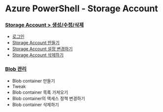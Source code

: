# Azure PowerShell - Storage Account 

### [Storage Account > 생성/수정/삭제](https://github.com/jiyongseong/AzureCommon/tree/master/powershell/azure/storage_account/0_basic)
* [로그인](https://github.com/jiyongseong/AzureCommon/tree/master/powershell/azure/storage_account/0_basic#로그인)
* [Storage Account 만들기](https://github.com/jiyongseong/AzureCommon/tree/master/powershell/azure/storage_account/0_basic#storage-account-만들기)
* [Storage Account 설정 변경하기](https://github.com/jiyongseong/AzureCommon/tree/master/powershell/azure/storage_account/0_basic#storage-account-설정-변경하기)
* [Storage Account 삭제하기](https://github.com/jiyongseong/AzureCommon/tree/master/powershell/azure/storage_account/0_basic#storage-account-삭제하기)

### [Blob 관리](https://github.com/jiyongseong/AzureCommon/tree/master/powershell/azure/storage_account/1_blob)
* Blob container 만들기 
* Tweak
* Blob container 목록 가져오기
* Blob container의 액세스 정책 변경하기
* Blob container 삭제하기